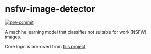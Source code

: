 # nsfw-image-detector
[![pre-commit](https://img.shields.io/badge/pre--commit-enabled-brightgreen?logo=pre-commit&logoColor=white)](https://github.com/pre-commit/pre-commit)

A machine learning model that classifies not suitable for work (NSFW) images.

Core logic is borrowed from [this project](https://github.com/HarshineeSriram/Image-Content-Filtration).
